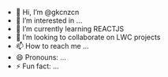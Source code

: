 - 👋 Hi, I’m @gkcnzcn
- 👀 I’m interested in ...
- 🌱 I’m currently learning REACTJS
- 💞️ I’m looking to collaborate on LWC projects
- 📫 How to reach me ...
- 😄 Pronouns: ...
- ⚡ Fun fact: ...

<!---
gkcnzcn/gkcnzcn is a ✨ special ✨ repository because its `README.md` (this file) appears on your GitHub profile.
You can click the Preview link to take a look at your changes.
--->

